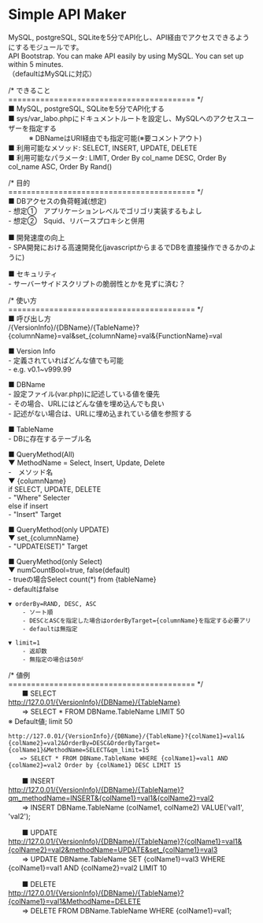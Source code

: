 # Simple API Maker
MySQL, postgreSQL, SQLiteを5分でAPI化し、API経由でアクセスできるようにするモジュールです。  
API Bootstrap. You can make API easily by using MySQL. You can set up within 5 minutes.  
（defaultはMySQLに対応）  


/* できること  
========================================= */  
  ■ MySQL, postgreSQL, SQLiteを5分でAPI化する  
  ■ sys/var_labo.phpにドキュメントルートを設定し、MySQLへのアクセスユーザーを指定する  
　　　※ DBNameはURI経由でも指定可能(※要コメントアウト)  
  ■ 利用可能なメソッド:  SELECT, INSERT, UPDATE, DELETE  
  ■ 利用可能なパラメータ: LIMIT, Order By col_name DESC, Order By col_name ASC, Order By Rand()  


/* 目的  
========================================= */  
  ■ DBアクセスの負荷軽減(想定)  
	- 想定①　アプリケーションレベルでゴリゴリ実装するもよし  
	- 想定②　Squid、リバースプロキシと併用  

  ■ 開発速度の向上  
	- SPA開発における高速開発化(javascriptからまるでDBを直接操作できるかのように)  

  ■ セキュリティ  
	- サーバーサイドスクリプトの脆弱性とかを見ずに済む？  


/* 使い方  
========================================= */  
  ■ 呼び出し方  
	/{VersionInfo}/{DBName}/{TableName}?{columnName}=val&set_{columnName}=val&{FunctionName}=val  

  ■ Version Info  
	- 定義されていればどんな値でも可能  
	- e.g. v0.1~v999.99  

  ■ DBName  
	- 設定ファイル(var.php)に記述している値を優先  
		- その場合、URLにはどんな値を埋め込んでも良い  
	- 記述がない場合は、URLに埋め込まれている値を参照する  

  ■ TableName  
	- DBに存在するテーブル名  

  ■ QueryMethod(All)  
	▼ MethodName = Select, Insert, Update, Delete  
		-　メソッド名  
	▼ {columnName}  
		if SELECT, UPDATE, DELETE  
			- "Where" Selecter  
		else if insert  
			- "Insert" Target  

  ■ QueryMethod(only UPDATE)  
	▼ set_{columnName}  
		- "UPDATE(SET)" Target  

  ■ QueryMethod(only Select)  
	▼ numCountBool=true, false(default)  
		- trueの場合Select count(*) from {tableName}  
		- defaultはfalse  

	▼ orderBy=RAND, DESC, ASC  
		- ソート順  
		- DESCとASCを指定した場合はorderByTarget={columnName}を指定する必要アリ  
		- defaultは無指定  

	▼ limit=1  
		- 返却数  
		- 無指定の場合は50が  

/* 値例  
========================================= */  
　　■ SELECT  
	http://127.0.01/{VersionInfo}/{DBName}/{TableName}  
	　　=> SELECT * FROM DBName.TableName LIMIT 50  
	※ Default値; limit 50  

	http://127.0.01/{VersionInfo}/{DBName}/{TableName}?{colName1}=val1&{colName2}=val2&OrderBy=DESC&OrderByTarget={colName1}&MethodName=SELECT&qm_limit=15  
	　　=> SELECT * FROM DBName.TableName WHERE {colName1}=val1 AND {colName2}=val2 Order by {colName1} DESC LIMIT 15  

　　■ INSERT  
	http://127.0.01/{VersionInfo}/{DBName}/{TableName}?qm_methodName=INSERT&{colName1}=val1&{colName2}=val2  
	　　=> INSERT DBName.TableName (colName1, colName2) VALUE('val1', 'val2');  

　　■ UPDATE  
	http://127.0.01/{VersionInfo}/{DBName}/{TableName}?{colName1}=val1&{colName2}=val2&methodName=UPDATE&set_{colName1}=val3  
	　　=> UPDATE DBName.TableName SET  {colName1}=val3  WHERE {colName1}=val1 AND {colName2}=val2 LIMIT 10  

　　■ DELETE  
	http://127.0.01/{VersionInfo}/{DBName}/{TableName}?{colName1}=val1&MethodName=DELETE  
	　　=> DELETE FROM DBName.TableName WHERE {colName1}=val1;  
